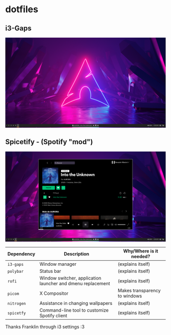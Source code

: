 # dotfiles

## i3-Gaps

![Screenshot](https://github.com/RenatohRibeiro/dotfiles/blob/master/Home.png)

## Spicetify - (Spotify "mod")

![Screenshot](https://github.com/RenatohRibeiro/dotfiles/blob/master/Spotify.png)


| Dependency                                                                         | Description                                                 | Why/Where is it needed?         |
| ---------------------------------------------------------------------------------- | ----------------------------------------------------------- | ------------------------------- |
| `i3-gaps`                                                                          | Window manager                                              | (explains itself)               |
| `polybar`                                                                          | Status bar                                                  | (explains itself)               |
| `rofi`                                                                             | Window switcher, application launcher and dmenu replacement | (explains itself)               |
| `picom`                                                                            | X Compositor                                                | Makes transparency to windows   |
| `nitrogen`                                                                         | Assistance in changing wallpapers                           | (explains itself)               |
| `spicetfy`                                                                         | Command-line tool to customize Spotify client               | (explains itself)               |

Thanks Franklin through i3 settings :3

